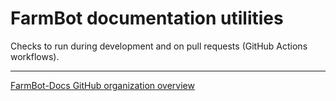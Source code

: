 # FarmBot documentation utilities

Checks to run during development and on pull requests (GitHub Actions workflows).

---

[FarmBot-Docs GitHub organization overview](https://github.com/FarmBot-Docs/farmbot-docs/blob/main/docs/overview.md)
